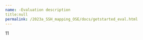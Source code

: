 ```yaml
---
name: -Evaluation description
title:null
permalink: /2023a_SSH_mapping_OSE/docs/getstarted_eval.html
---
```


11